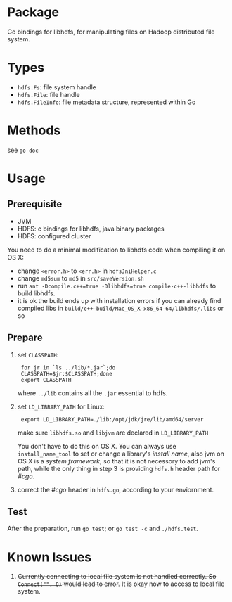 # Package #

Go bindings for libhdfs, for manipulating files on Hadoop distributed file system.

# Types #

- `hdfs.Fs`: file system handle
- `hdfs.File`: file handle
- `hdfs.FileInfo`: file metadata structure, represented within Go

# Methods #

see `go doc`

# Usage #

## Prerequisite ##

- JVM
- HDFS: c bindings for libhdfs, java binary packages
- HDFS: configured cluster

You need to do a minimal modification to libhdfs code when compiling it on OS X:

- change `<error.h>` to `<err.h>` in `hdfsJniHelper.c`
- change `md5sum` to `md5` in `src/saveVersion.sh`
- run `ant -Dcompile.c++=true -Dlibhdfs=true compile-c++-libhdfs` to build libhdfs.
- it is ok the build ends up with installation errors if you can already find compiled libs in `build/c++-build/Mac_OS_X-x86_64-64/libhdfs/.libs` or so

## Prepare ##

1. set `CLASSPATH`:

        for jr in `ls ../lib/*.jar`;do
        CLASSPATH=$jr:$CLASSPATH;done
        export CLASSPATH

    where `../lib` contains all the `.jar` essential to hdfs.

2. set `LD_LIBRARY_PATH` for Linux:

        export LD_LIBRARY_PATH=./lib:/opt/jdk/jre/lib/amd64/server

    make sure `libhdfs.so` and `libjvm` are declared in `LD_LIBRARY_PATH`

    You don't have to do this on OS X. You can always use `install_name_tool` to set or change a library's _install name_, also jvm on OS X is a _system framework_, so that it is not necessory to add jvm's path, while the only thing in step 3 is providing `hdfs.h` header path for _#cgo_.

3. correct the _#cgo_ header in `hdfs.go`, according to your enviornment.

## Test ##

After the preparation, run `go test`; or `go test -c` and `./hdfs.test`.

# Known Issues #

1. <del>Currently connecting to local file system is not handled correctly. So `Connect("", 0)` would lead to error.</del> It is okay now to access to local file system.
